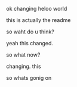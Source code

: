 

ok changing heloo world


this is actually the readme

so waht do u think?


yeah this changed.


so what now?

changing. this

so whats gonig on
